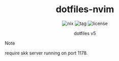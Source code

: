 <h1 align="center">
    dotfiles-nvim
</h1>
<div align="center">
  <img alt="nix" src="https://img.shields.io/badge/nix-5277C3.svg?&style=for-the-badge&logo=NixOS&logoColor=white">
  <img alt="tag" src="https://img.shields.io/github/v/tag/ttak0422/dotfiles-nvim?style=for-the-badge&label=latest%20tag&color=orange">
  <img alt="license" src="https://img.shields.io/github/license/ttak0422/dotfiles-nvim?style=for-the-badge">
  <p>dotfiles v5</p>
</div>

> [!NOTE]
> require skk server running on port 1178.
